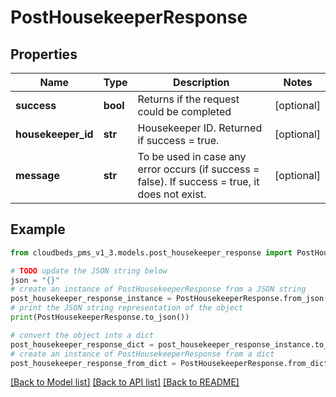 # PostHousekeeperResponse


## Properties

Name | Type | Description | Notes
------------ | ------------- | ------------- | -------------
**success** | **bool** | Returns if the request could be completed | [optional] 
**housekeeper_id** | **str** | Housekeeper ID. Returned if success &#x3D; true. | [optional] 
**message** | **str** | To be used in case any error occurs (if success &#x3D; false). If success &#x3D; true, it does not exist. | [optional] 

## Example

```python
from cloudbeds_pms_v1_3.models.post_housekeeper_response import PostHousekeeperResponse

# TODO update the JSON string below
json = "{}"
# create an instance of PostHousekeeperResponse from a JSON string
post_housekeeper_response_instance = PostHousekeeperResponse.from_json(json)
# print the JSON string representation of the object
print(PostHousekeeperResponse.to_json())

# convert the object into a dict
post_housekeeper_response_dict = post_housekeeper_response_instance.to_dict()
# create an instance of PostHousekeeperResponse from a dict
post_housekeeper_response_from_dict = PostHousekeeperResponse.from_dict(post_housekeeper_response_dict)
```
[[Back to Model list]](../README.md#documentation-for-models) [[Back to API list]](../README.md#documentation-for-api-endpoints) [[Back to README]](../README.md)


